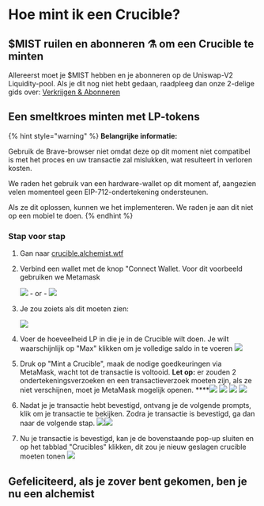 # Hoe mint ik een Crucible?

## $MIST ruilen en abonneren ⚗️ om een Crucible te minten

Allereerst moet je $MIST hebben en je abonneren op de Uniswap-V2 Liquidity-pool. Als je dit nog niet hebt gedaan, raadpleeg dan onze 2-delige gids over: [Verkrijgen & Abonneren](../../acquiring-and-subscribing.md)

## Een smeltkroes minten met LP-tokens

{% hint style="warning" %}
**Belangrijke informatie:**

Gebruik de Brave-browser niet omdat deze op dit moment niet compatibel is met het proces en uw transactie zal mislukken, wat resulteert in verloren kosten. 

We raden het gebruik van een hardware-wallet op dit moment af, aangezien velen momenteel geen EIP-712-ondertekening ondersteunen. 

Als ze dit oplossen, kunnen we het implementeren. We raden je aan dit niet op een mobiel te doen.
{% endhint %}

### Stap voor stap

1. Gan naar [crucible.alchemist.wtf](https://crucible.alchemist.wtf/)
2. Verbind een wallet met de knop "Connect Wallet. Voor dit voorbeeld gebruiken we Metamask

   ![](../../.gitbook/assets/screenshot-2021-05-07-at-12.48.31.png) - or - ![](../../.gitbook/assets/screenshot-2021-05-07-at-12.48.38.png) 

3. Je zou zoiets als dit moeten zien:

    ![](../../.gitbook/assets/screenshot-2021-05-07-at-12.49.57.png) 

4. Voer de hoeveelheid LP in die je in de Crucible wilt doen. Je wilt waarschijnlijk op "Max" klikken om je volledige saldo in te voeren  ![](../../.gitbook/assets/screenshot-2021-05-07-at-12.50.01.png)  
5. Druk op "Mint a Crucible", maak de nodige goedkeuringen via MetaMask, wacht tot de transactie is voltooid. **Let op:** er zouden 2 ondertekeningsverzoeken en een transactieverzoek moeten zijn, als ze niet verschijnen, moet je MetaMask mogelijk openen. ****![](../../.gitbook/assets/screenshot-2021-05-07-at-12.50.05.png)  ![](../../.gitbook/assets/screenshot-2021-05-07-at-12.50.16.png) ![](../../.gitbook/assets/screenshot-2021-05-07-at-12.50.20.png) ![](../../.gitbook/assets/screenshot-2021-05-07-at-12.50.28.png) 
6. Nadat je je transactie hebt bevestigd, ontvang je de volgende prompts, klik om je transactie te bekijken. Zodra je transactie is bevestigd, ga dan naar de volgende stap. ![](../../.gitbook/assets/screenshot-2021-05-07-at-13.12.02.png)![](../../.gitbook/assets/screenshot-2021-05-07-at-13.24.50.png) 
7. Nu je transactie is bevestigd, kan je de bovenstaande pop-up sluiten en op het tabblad "Crucibles" klikken, dit zou je nieuw geslagen crucible moeten tonen ![](../../.gitbook/assets/screenshot-2021-05-07-at-13.01.22.png) 

## Gefeliciteerd, als je zover bent gekomen, ben je nu een alchemist

